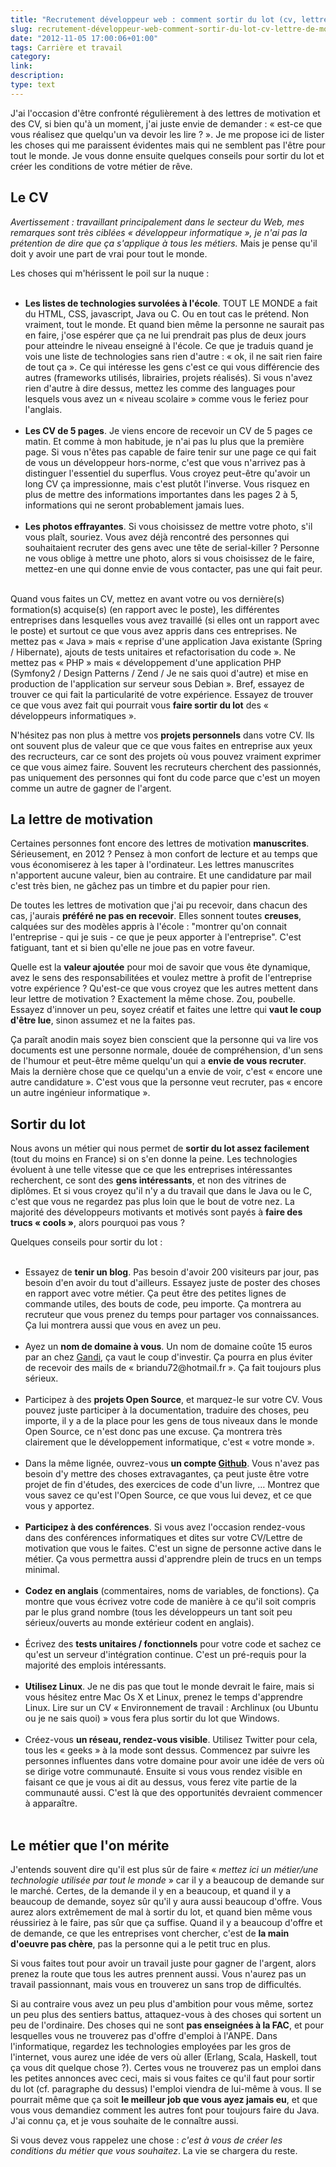 ```yaml
---
title: "Recrutement développeur web : comment sortir du lot (cv, lettre de motivation)"
slug: recrutement-développeur-web-comment-sortir-du-lot-cv-lettre-de-motivation
date: "2012-11-05 17:00:06+01:00"
tags: Carrière et travail
category: 
link: 
description: 
type: text
---
```


<p></p><p>J'ai l'occasion d'être confronté régulièrement à des lettres de motivation et des CV, si bien qu'à un moment, j'ai juste envie de demander : « est-ce que vous réalisez que quelqu'un va devoir les lire ? ». Je me propose ici de lister les choses qui me paraissent évidentes mais qui ne semblent pas l'être pour tout le monde. Je vous donne ensuite quelques conseils pour sortir du lot et créer les conditions de votre métier de rêve.</p><p></p>
<!-- TEASER_END -->
<p></p><h2>Le CV</h2><p></p>

<p></p><p><em>Avertissement : travaillant principalement dans le secteur du Web, mes remarques sont très ciblées « développeur informatique », je n'ai pas la prétention de dire que ça s'applique à tous les métiers.</em> Mais je pense qu'il doit y avoir une part de vrai pour tout le monde.</p><p></p>

<p></p><p>Les choses qui m'hérissent le poil sur la nuque :</p><p></p>

<p></p><ul><br><li><strong>Les listes de technologies survolées à l'école</strong>. TOUT LE MONDE a fait du HTML, CSS, javascript, Java ou C. Ou en tout cas le prétend. Non vraiment, tout le monde. Et quand bien même la personne ne saurait pas en faire, j'ose espérer que ça ne lui prendrait pas plus de deux jours pour atteindre le niveau enseigné à l'école. Ce que je traduis quand je vois une liste de technologies sans rien d'autre : « ok, il ne sait rien faire de tout ça ». Ce qui intéresse les gens c'est ce qui vous différencie des autres (frameworks utilisés, librairies, projets réalisés). Si vous n'avez rien d'autre à dire dessus, mettez les comme des languages pour lesquels vous avez un « niveau scolaire » comme vous le feriez pour l'anglais.</li><br><li><strong>Les CV de 5 pages</strong>. Je viens encore de recevoir un CV de 5 pages ce matin. Et comme à mon habitude, je n'ai pas lu plus que la première page. Si vous n'êtes pas capable de faire tenir sur une page ce qui fait de vous un développeur hors-norme, c'est que vous n'arrivez pas à distinguer l'essentiel du superflus. Vous croyez peut-être qu'avoir un long CV ça impressionne, mais c'est plutôt l'inverse. Vous risquez en plus de mettre des informations importantes dans les pages 2 à 5, informations qui ne seront probablement jamais lues.</li><br><li><strong>Les photos effrayantes</strong>. Si vous choisissez de mettre votre photo, s'il vous plaît, souriez. Vous avez déjà rencontré des personnes qui souhaitaient recruter des gens avec une tête de serial-killer ? Personne ne vous oblige à mettre une photo, alors si vous choisissez de le faire, mettez-en une qui donne envie de vous contacter, pas une qui fait peur.</li><br></ul><p></p>

<p></p><p>Quand vous faites un CV, mettez en avant votre ou vos dernière(s) formation(s) acquise(s) (en rapport avec le poste), les différentes entreprises dans lesquelles vous avez travaillé (si elles ont un rapport avec le poste) et surtout ce que vous avez appris dans ces entreprises. Ne mettez pas « Java » mais « reprise d'une application Java existante (Spring / Hibernate), ajouts de tests unitaires et refactorisation du code ». Ne mettez pas « PHP » mais « développement d'une application PHP (Symfony2 / Design Patterns / Zend / Je ne sais quoi d'autre) et mise en production de l'application sur serveur sous Debian ». Bref, essayez de trouver ce qui fait la particularité de votre expérience. Essayez de trouver ce que vous avez fait qui pourrait vous <strong>faire sortir du lot</strong> des « développeurs informatiques ».</p><p></p>

<p></p><p>N'hésitez pas non plus à mettre vos <strong>projets personnels</strong> dans votre CV. Ils ont souvent plus de valeur que ce que vous faites en entreprise aux yeux des recructeurs, car ce sont des projets où vous pouvez vraiment exprimer ce que vous aimez faire. Souvent les recruteurs cherchent des passionnés, pas uniquement des personnes qui font du code parce que c'est un moyen comme un autre de gagner de l'argent.</p><p></p>

<p></p><h2>La lettre de motivation</h2><p></p>

<p></p><p>Certaines personnes font encore des lettres de motivation <strong>manuscrites</strong>. Sérieusement, en 2012 ? Pensez à mon confort de lecture et au temps que vous économiserez à les taper à l'ordinateur. Les lettres manuscrites n'apportent aucune valeur, bien au contraire. Et une candidature par mail c'est très bien, ne gâchez pas un timbre et du papier pour rien.</p><p></p>

<p></p><p>De toutes les lettres de motivation que j'ai pu recevoir, dans chacun des cas, j'aurais <strong>préféré ne pas en recevoir</strong>. Elles sonnent toutes <strong>creuses</strong>, calquées sur des modèles appris à l'école : "montrer qu'on connait l'entreprise - qui je suis - ce que je peux apporter à l'entreprise". C'est fatiguant, tant et si bien qu'elle ne joue pas en votre faveur.</p><p></p>

<p></p><p>Quelle est la <strong>valeur ajoutée</strong> pour moi de savoir que vous ête dynamique, avez le sens des responsabilitées et voulez mettre à profit de l'entreprise votre expérience ? Qu'est-ce que vous croyez que les autres mettent dans leur lettre de motivation ? Exactement la même chose. Zou, poubelle. Essayez d'innover un peu, soyez créatif et faites une lettre qui <strong>vaut le coup d'être lue</strong>, sinon assumez et ne la faites pas.</p><p></p>

<p></p><p>Ça paraît anodin mais soyez bien conscient que la personne qui va lire vos documents est une personne normale, douée de compréhension, d'un sens de l'humour et peut-être même quelqu'un qui a <strong>envie de vous recruter</strong>. Mais la dernière chose que ce quelqu'un a envie de voir, c'est « encore une autre candidature ». C'est vous que la personne veut recruter, pas « encore un autre ingénieur informatique ».</p><p></p>

<p></p><h2>Sortir du lot</h2><p></p>

<p></p><p>Nous avons un métier qui nous permet de <strong>sortir du lot assez facilement</strong> (tout du moins en France) si on s'en donne la peine. Les technologies évoluent à une telle vitesse que ce que les entreprises intéressantes recherchent, ce sont des <strong>gens intéressants</strong>, et non des vitrines de diplômes. Et si vous croyez qu'il n'y a du travail que dans le Java ou le C, c'est que vous ne regardez pas plus loin que le bout de votre nez. La majorité des développeurs motivants et motivés sont payés à <strong>faire des trucs « cools »</strong>, alors pourquoi pas vous ?</p><p></p>

<p></p><p>Quelques conseils pour sortir du lot :</p><p></p>

<p></p><ul><br><li>Essayez de <strong>tenir un blog</strong>. Pas besoin d'avoir 200 visiteurs par jour, pas besoin d'en avoir du tout d'ailleurs. Essayez juste de poster des choses en rapport avec votre métier. Ça peut être des petites lignes de commande utiles, des bouts de code, peu importe. Ça montrera au recruteur que vous prenez du temps pour partager vos connaissances. Ça lui montrera aussi que vous en avez un peu.</li><br><li>Ayez un <strong>nom de domaine à vous</strong>. Un nom de domaine coûte 15 euros par an chez <a href="http://gandi.net">Gandi</a>, ça vaut le coup d'investir. Ça pourra en plus éviter de recevoir des mails de « briandu72@hotmail.fr ». Ça fait toujours plus sérieux.</li><br><li>Participez à des <strong>projets Open Source</strong>, et marquez-le sur votre CV. Vous pouvez juste participer à la documentation, traduire des choses, peu importe, il y a de la place pour les gens de tous niveaux dans le monde Open Source, ce n'est donc pas une excuse. Ça montrera très clairement que le développement informatique, c'est « votre monde ».</li><br><li>Dans la même lignée, ouvrez-vous <strong>un compte <a href="http://github.com">Github</a></strong>. Vous n'avez pas besoin d'y mettre des choses extravagantes, ça peut juste être votre projet de fin d'études, des exercices de code d'un livre, … Montrez que vous savez ce qu'est l'Open Source, ce que vous lui devez, et ce que vous y apportez.</li><br><li><strong>Participez à des conférences</strong>. Si vous avez l'occasion rendez-vous dans des conférences informatiques et dites sur votre CV/Lettre de motivation que vous le faites. C'est un signe de personne active dans le métier. Ça vous permettra aussi d'apprendre plein de trucs en un temps minimal.</li><br><li><strong>Codez en anglais</strong> (commentaires, noms de variables, de fonctions). Ça montre que vous écrivez votre code de manière à ce qu'il soit compris par le plus grand nombre (tous les développeurs un tant soit peu sérieux/ouverts au monde extérieur codent en anglais).</li><br><li>Écrivez des <strong>tests unitaires / fonctionnels</strong> pour votre code et sachez ce qu'est un serveur d'intégration continue. C'est un pré-requis pour la majorité des emplois intéressants.</li><br><li><strong>Utilisez Linux</strong>. Je ne dis pas que tout le monde devrait le faire, mais si vous hésitez entre Mac Os X et Linux, prenez le temps d'apprendre Linux. Lire sur un CV « Environnement de travail : Archlinux (ou Ubuntu ou je ne sais quoi) » vous fera plus sortir du lot que Windows.</li><br><li>Créez-vous <strong>un réseau, rendez-vous visible</strong>. Utilisez Twitter pour cela, tous les « geeks » à la mode sont dessus. Commencez par suivre les personnes influentes dans votre domaine pour avoir une idée de vers où se dirige votre communauté. Ensuite si vous vous rendez visible en faisant ce que je vous ai dit au dessus, vous ferez vite partie de la communauté aussi. C'est là que des opportunités devraient commencer à apparaître.</li><br></ul><p></p>

<p></p><h2>Le métier que l'on mérite</h2><p></p>

<p></p><p>J'entends souvent dire qu'il est plus sûr de faire « <em>mettez ici un métier/une technologie utilisée par tout le monde</em> » car il y a beaucoup de demande sur le marché. Certes, de la demande il y en a beaucoup, et quand il y a beaucoup de demande, soyez sûr qu'il y aura aussi beaucoup d'offre. Vous aurez alors extrêmement de mal à sortir du lot, et quand bien même vous réussiriez à le faire, pas sûr que ça suffise. Quand il y a beaucoup d'offre et de demande, ce que les entreprises vont chercher, c'est de <strong>la main d'oeuvre pas chère</strong>, pas la personne qui a le petit truc en plus.</p><p></p>

<p></p><p>Si vous faites tout pour avoir un travail juste pour gagner de l'argent, alors prenez la route que tous les autres prennent aussi. Vous n'aurez pas un travail passionnant, mais vous en trouverez un sans trop de difficultés.</p><p></p>

<p></p><p>Si au contraire vous avez un peu plus d'ambition pour vous même, sortez un peu plus des sentiers battus, attaquez-vous à des choses qui sortent un peu de l'ordinaire. Des choses qui ne sont <strong>pas enseignées à la FAC</strong>, et pour lesquelles vous ne trouverez pas d'offre d'emploi à l'ANPE. Dans l'informatique, regardez les technologies employées par les gros de l'internet, vous aurez une idée de vers où aller (Erlang, Scala, Haskell, tout ça vous dit quelque chose ?). Certes vous ne trouverez pas un emploi dans les petites annonces avec ceci, mais si vous faites ce qu'il faut pour sortir du lot (cf. paragraphe du dessus) l'emploi viendra de lui-même à vous. Il se pourrait même que ça soit <strong>le meilleur job que vous ayez jamais eu</strong>, et que vous vous demandiez comment les autres font pour toujours faire du Java. J'ai connu ça, et je vous souhaite de le connaître aussi.</p><p></p>

<p></p><p>Si vous devez vous rappelez une chose : <em>c'est à vous de créer les conditions du métier que vous souhaitez</em>. La vie se chargera du reste.</p><p></p>
